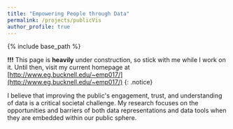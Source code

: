 ```yaml
---
title: "Empowering People through Data"
permalink: /projects/publicVis
author_profile: true
---
```


<link rel="stylesheet" href="{{ base_path }}/assets/css/pubstyle.css">
{% include base_path %}
<script src="{{ base_path }}/assets/js/visSettings.js"></script>
<script src="{{ base_path }}/assets/js/listpubs.js"></script>

**!!!** This page is **heavily** under construction, so stick with me while I work on it. Until then, visit my current homepage at [http://www.eg.bucknell.edu/~emp017/](http://www.eg.bucknell.edu/~emp017/)
{: .notice}

I believe that improving the public's engagement, trust, and understanding of data is a critical societal challenge. My research focuses on the opportunities and barriers of both data representations and data tools when they are embedded within our public sphere.

<div id="highlights"></div> 

<div id="publications"></div> 





